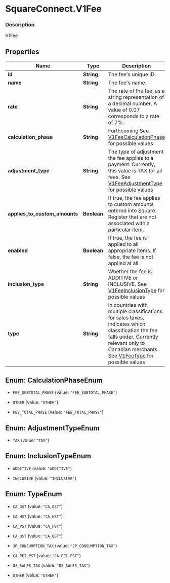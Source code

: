 # SquareConnect.V1Fee

### Description

V1Fee

## Properties
Name | Type | Description | Notes
------------ | ------------- | ------------- | -------------
**id** | **String** | The fee&#39;s unique ID. | [optional] 
**name** | **String** | The fee&#39;s name. | [optional] 
**rate** | **String** | The rate of the fee, as a string representation of a decimal number. A value of 0.07 corresponds to a rate of 7%. | [optional] 
**calculation_phase** | **String** | Forthcoming See [V1FeeCalculationPhase](#type-v1feecalculationphase) for possible values | [optional] 
**adjustment_type** | **String** | The type of adjustment the fee applies to a payment. Currently, this value is TAX for all fees. See [V1FeeAdjustmentType](#type-v1feeadjustmenttype) for possible values | [optional] 
**applies_to_custom_amounts** | **Boolean** | If true, the fee applies to custom amounts entered into Square Register that are not associated with a particular item. | [optional] 
**enabled** | **Boolean** | If true, the fee is applied to all appropriate items. If false, the fee is not applied at all. | [optional] 
**inclusion_type** | **String** | Whether the fee is ADDITIVE or INCLUSIVE. See [V1FeeInclusionType](#type-v1feeinclusiontype) for possible values | [optional] 
**type** | **String** | In countries with multiple classifications for sales taxes, indicates which classification the fee falls under. Currently relevant only to Canadian merchants. See [V1FeeType](#type-v1feetype) for possible values | [optional] 


<a name="CalculationPhaseEnum"></a>
## Enum: CalculationPhaseEnum


* `FEE_SUBTOTAL_PHASE` (value: `"FEE_SUBTOTAL_PHASE"`)

* `OTHER` (value: `"OTHER"`)

* `FEE_TOTAL_PHASE` (value: `"FEE_TOTAL_PHASE"`)




<a name="AdjustmentTypeEnum"></a>
## Enum: AdjustmentTypeEnum


* `TAX` (value: `"TAX"`)




<a name="InclusionTypeEnum"></a>
## Enum: InclusionTypeEnum


* `ADDITIVE` (value: `"ADDITIVE"`)

* `INCLUSIVE` (value: `"INCLUSIVE"`)




<a name="TypeEnum"></a>
## Enum: TypeEnum


* `CA_GST` (value: `"CA_GST"`)

* `CA_HST` (value: `"CA_HST"`)

* `CA_PST` (value: `"CA_PST"`)

* `CA_QST` (value: `"CA_QST"`)

* `JP_CONSUMPTION_TAX` (value: `"JP_CONSUMPTION_TAX"`)

* `CA_PEI_PST` (value: `"CA_PEI_PST"`)

* `US_SALES_TAX` (value: `"US_SALES_TAX"`)

* `OTHER` (value: `"OTHER"`)




